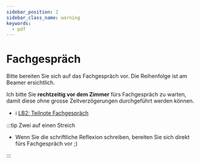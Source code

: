 ```yaml
---
sidebar_position: 2
sidebar_class_name: warning
keywords:
  - pdf
---
```


# Fachgespräch

Bitte bereiten Sie sich auf das Fachgespräch vor. Die Reihenfolge ist am Beamer
ersichtlich.

Ich bitte Sie **rechtzeitig vor dem Zimmer** fürs Fachgespräch zu warten, damit
diese ohne grosse Zeitverzögerungen durchgeführt werden können.

- :information_source: [LB2: Teilnote Fachgespräch](/docs/beurteilungen/LB2.md#teilnote-fachgespräch)

:::tip Zwei auf einen Streich

- Wenn Sie die schriftliche Reflexion schreiben, bereiten Sie sich direkt fürs Fachgespräch vor ;)

:::



